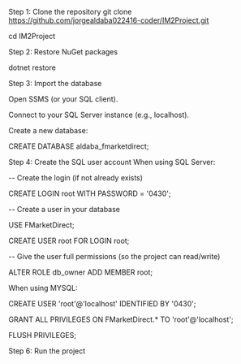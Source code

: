 Step 1: Clone the repository
git clone https://github.com/jorgealdaba022416-coder/IM2Project.git

cd IM2Project



Step 2: Restore NuGet packages

dotnet restore



Step 3: Import the database

Open SSMS (or your SQL client).

Connect to your SQL Server instance (e.g., localhost).

Create a new database:

CREATE DATABASE aldaba_fmarketdirect;



Step 4: Create the SQL user account
When using SQL Server:

-- Create the login (if not already exists)

CREATE LOGIN root WITH PASSWORD = '0430';

-- Create a user in your database

USE FMarketDirect;

CREATE USER root FOR LOGIN root;

-- Give the user full permissions (so the project can read/write)

ALTER ROLE db_owner ADD MEMBER root;


When using MYSQL:

CREATE USER 'root'@'localhost' IDENTIFIED BY '0430';

GRANT ALL PRIVILEGES ON FMarketDirect.* TO 'root'@'localhost';

FLUSH PRIVILEGES;


Step 6: Run the project
